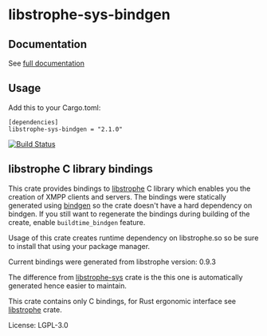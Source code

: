 # libstrophe-sys-bindgen

## Documentation

See [full documentation](https://docs.rs/libstrophe-sys-bindgen)

## Usage

Add this to your Cargo.toml:
```
[dependencies]
libstrophe-sys-bindgen = "2.1.0"
```

[![Build Status](https://travis-ci.org/twistedfall/libstrophe.svg?branch=master)](https://travis-ci.org/twistedfall/libstrophe)

## libstrophe C library bindings

This crate provides bindings to [libstrophe] C library which enables you the creation of XMPP
clients and servers. The bindings were statically generated using [bindgen] so the crate doesn't
have a hard dependency on bindgen. If you still want to regenerate the bindings during building
of the create, enable `buildtime_bindgen` feature.

Usage of this crate creates runtime dependency on libstrophe.so so be sure to install that using
your package manager.

Current bindings were generated from libstrophe version: 0.9.3

The difference from [libstrophe-sys] crate is the this one is automatically generated hence
easier to maintain.

This crate contains only C bindings, for Rust ergonomic interface see [libstrophe][libstrophe_crate] crate.

[libstrophe]: http://strophe.im/libstrophe
[bindgen]: https://crates.io/crates/bindgen
[libstrophe-sys]: https://crates.io/crates/libstrophe-sys
[libstrophe_crate]: https://crates.io/crates/libstrophe

License: LGPL-3.0
